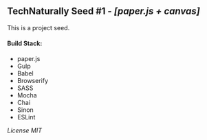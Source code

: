 ## TechNaturally Seed #1 - *[paper.js + canvas]*

This is a project seed.

#### Build Stack:
- paper.js
- Gulp
- Babel
- Browserify
- SASS
- Mocha
 - Chai
 - Sinon
- ESLint

*License MIT*
